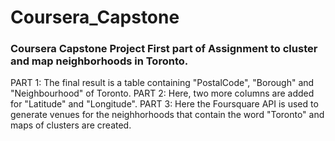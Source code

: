 # Coursera_Capstone
### Coursera Capstone Project First part of Assignment to cluster and map neighborhoods in Toronto. 
PART 1: The final result is a table containing "PostalCode", "Borough" and "Neighbourhood" of Toronto.
PART 2: Here, two more columns are added for "Latitude" and "Longitude".
PART 3: Here the Foursquare API is used to generate venues for the neighhorhoods that contain the word "Toronto" and maps of clusters are created.
